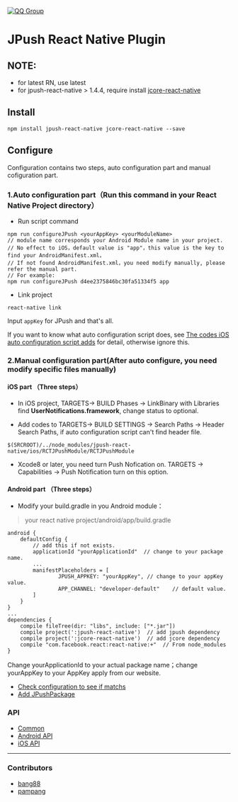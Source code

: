 [![QQ Group](https://img.shields.io/badge/QQ%20Group-553406342-red.svg)]()

# JPush React Native Plugin

## NOTE:

* for latest RN, use latest
* for jpush-react-native > 1.4.4, require install [jcore-react-native](https://github.com/jpush/jcore-react-native)

## Install

```
npm install jpush-react-native jcore-react-native --save
```

## Configure

Configuration contains two steps, auto configuration part and manual cofiguration part.

### 1.Auto configuration part（Run this command in your React Native Project directory）

* Run script command

```
npm run configureJPush <yourAppKey> <yourModuleName>
// module name corresponds your Android Module name in your project.
// No effect to iOS，default value is "app"，this value is the key to find your AndroidManifest.xml，
// If not found AndroidManifest.xml，you need modify manually, please refer the manual part.
// For example:
npm run configureJPush d4ee2375846bc30fa51334f5 app
```

* Link project

```
react-native link
```

Input `appKey` for JPush and that's all.

If you want to know what auto configuration script does, see [The codes iOS auto configuration script adds](documents/ios_usage.md) for detail, otherwise ignore this.

### 2.Manual configuration part(After auto configure, you need modify specific files manually)

#### iOS part （Three steps）

* In iOS project, TARGETS-> BUILD Phases -> LinkBinary with Libraries find **UserNotifications.framework**, change status to optional.

* Add codes to TARGETS-> BUILD SETTINGS -> Search Paths -> Header Search Paths, if auto configuration script can't find header file.

```
$(SRCROOT)/../node_modules/jpush-react-native/ios/RCTJPushModule/RCTJPushModule
```

* Xcode8 or later, you need turn Push Nofication on. TARGETS -> Capabilities -> Push Notification turn on this option.

#### Android part （Three steps）

* Modify your build.gradle in you Android module：

> your react native project/android/app/build.gradle

```
android {
    defaultConfig {
        // add this if not exists.
        applicationId "yourApplicationId"  // change to your package name.
        ...
        manifestPlaceholders = [
                JPUSH_APPKEY: "yourAppKey", // change to your appKey value.
                APP_CHANNEL: "developer-default"    // default value.
        ]
    }
}
...
dependencies {
    compile fileTree(dir: "libs", include: ["*.jar"])
    compile project(':jpush-react-native')  // add jpush dependency
    compile project(':jcore-react-native')  // add jcore dependency
    compile "com.facebook.react:react-native:+"  // From node_modules
}
```

Change yourApplicationId to your actual package name；change yourAppKey to your AppKey apply from our website.

* [Check configuration to see if matchs](documents/check_en.md)
* [Add JPushPackage](documents/android_usage.md)

### API

* [Common](documents/common.md)
* [Android API](documents/android_api.md)
* [iOS API](documents/ios_api.md)

---

### Contributors

* [bang88](https://github.com/bang88)
* [pampang](https://github.com/pampang)
